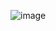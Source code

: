 ![image](https://user-images.githubusercontent.com/53286853/126661754-ac43a38a-dc7b-4fe3-9fd4-74bb5cf24a39.png)
